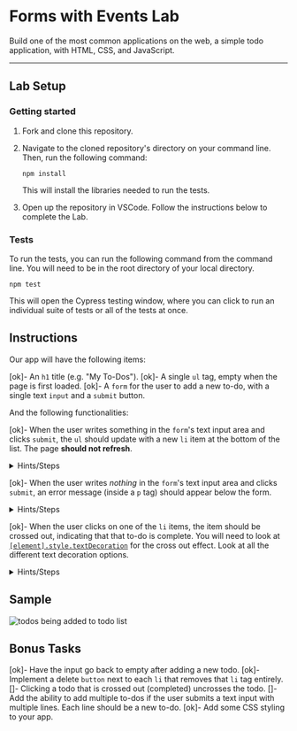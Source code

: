 # Forms with Events Lab

Build one of the most common applications on the web, a simple todo application, with HTML, CSS, and JavaScript.

---

## Lab Setup

### Getting started

1. Fork and clone this repository.

1. Navigate to the cloned repository's directory on your command line. Then, run the following command:

   ```
   npm install
   ```

   This will install the libraries needed to run the tests.

1. Open up the repository in VSCode. Follow the instructions below to complete the Lab.

### Tests

To run the tests, you can run the following command from the command line. You will need to be in the root directory of your local directory.

```
npm test
```

This will open the Cypress testing window, where you can click to run an individual suite of tests or all of the tests at once.

## Instructions

Our app will have the following items:

[ok]- An `h1` title (e.g. "My To-Dos").
[ok]- A single `ul` tag, empty when the page is first loaded.
[ok]- A `form` for the user to add a new to-do, with a single text `input` and a `submit` button.

And the following functionalities:

[ok]- When the user writes something in the `form`'s text input area and clicks `submit`, the `ul` should update with a new `li` item at the bottom of the list. The page **should not refresh**.

  <details>
    <summary>
      Hints/Steps
    </summary>

1. Add an event listener to the form with `.addEventListener`. What event do you want to listen for?
2. Remember, what does `event.preventDefault()` do?
3. Grab the value the user typed from the text input. Do you remember what property of the input node has this? If not Google it or ask a peer.
4. Create new `li` element with `document.createElement()`. Set its `textContent` property to be the text the user typed.
5. Don't forget to append the created `li` to the list.

  </details>

[ok]- When the user writes _nothing_ in the `form`'s text input area and clicks `submit`, an error message (inside a `p` tag) should appear below the form.

  <details>
    <summary>
      Hints/Steps
    </summary>

1. How can you check if the input text has something typed or not?
2. Have an empty paragraph that is above the `<ul>` and under the `<form>`. If the user didn't type anything, modify the content of the paragraph to display a text like: 'Error. Todo cannot be empty'

  </details>

[ok]- When the user clicks on one of the `li` items, the item should be crossed out, indicating that that to-do is complete. You will need to look at [`[element].style.textDecoration`](https://www.w3schools.com/jsref/prop_style_textdecoration.asp) for the cross out effect. Look at all the different text decoration options.

  <details>
    <summary>
      Hints/Steps
    </summary>

1. You will need to add an event listener to all the `li` elements. Those `li` elements have yet to be created. How can you add an event listener to these?
2. How can you only affect the `li` that was clicked on?

  </details>

## Sample

![todos being added to todo list](/todos.gif)

## Bonus Tasks

[ok]- Have the input go back to empty after adding a new todo.
[ok]- Implement a delete `button` next to each `li` that removes that `li` tag entirely.
[]- Clicking a todo that is crossed out (completed) uncrosses the todo.
[]- Add the ability to add multiple to-dos if the user submits a text input with multiple lines. Each line should be a new to-do.
[ok]- Add some CSS styling to your app.
